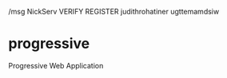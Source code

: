 /msg NickServ VERIFY REGISTER judithrohatiner ugttemamdsiw
# progressive
Progressive Web Application

